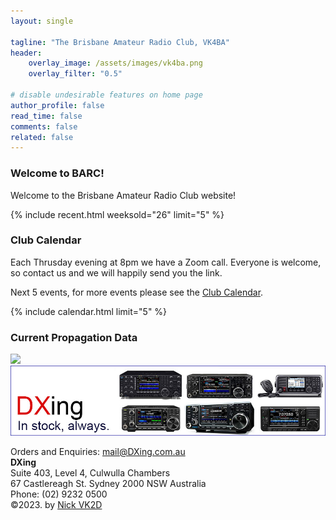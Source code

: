 ```yaml
---
layout: single

tagline: "The Brisbane Amateur Radio Club, VK4BA"
header:
    overlay_image: /assets/images/vk4ba.png
    overlay_filter: "0.5"

# disable undesirable features on home page
author_profile: false
read_time: false
comments: false
related: false
---
```



### Welcome to BARC!

Welcome to the Brisbane Amateur Radio Club website!

{% include recent.html weeksold="26" limit="5" %}

### Club Calendar

Each Thrusday evening at 8pm we have a Zoom call. Everyone is welcome, so
contact us and we will happily send you the link.

Next 5 events, for more events please see the [Club Calendar](/calendar/).

{% include calendar.html limit="5" %}


### Current Propagation Data

<a href="http://www.hamqsl.com/solar.html" title="Click to add Solar-Terrestrial Data to your website!">
    <img src="http://www.hamqsl.com/solar101vhfpic.php?muf=drwn">
</a>

<a href="http://www.DXing.com.au" title="DXing.com.au">
    <img src="/assets/images/bannerICOM1.jpg">
</a>

<p>Orders and Enquiries: <a href="mailto:mail@DXing.com.au"> mail@DXing.com.au</a><br/>
<b>DXing</b><br/>
Suite 403, Level 4, Culwulla Chambers<br/>
67 Castlereagh St. Sydney 2000 NSW Australia<br/>
Phone: (02) 9232 0500<br/>
©2023. by <a href="mailto:mail@DXing.com.au"> Nick VK2D</a></p>
